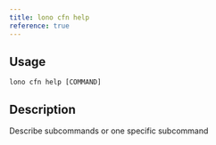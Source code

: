```yaml
---
title: lono cfn help
reference: true
---
```


## Usage

    lono cfn help [COMMAND]

## Description

Describe subcommands or one specific subcommand



